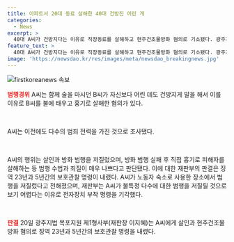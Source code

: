 ```yaml
---
title: 아파트서 20대 동료 살해한 40대 건방진 어린 게
categories:
  - News
excerpt: >
  40대 A씨가 건방지다는 이유로 직장동료를 살해하고 현주건조물방화 혐의로 기소됐다. 광주지법 목포지원은 A씨에게 징역 23년과 5년 보호관찰 명령을 내리고, 범행 경위와 전자장치 부착 명령 기각을 설명했다. 사진=게티이미지코리아. A씨는 술을 마시던 후배에게 건방지게 말한 것을 이유로 살해한 것으로 알려졌으며, 이전에도 다수의 범죄 전력을 가지고 있었다고 전해졌다.
feature_text: >
  40대 A씨가 건방지다는 이유로 직장동료를 살해하고 현주건조물방화 혐의로 기소됐다. 광주지법 목포지원은 A씨에게 징역 23년과 5년 보호관찰 명령을 내리고, 범행 경위와 전자장치 부착 명령 기각을 설명했다. 사진=게티이미지코리아. A씨는 술을 마시던 후배에게 건방지게 말한 것을 이유로 살해한 것으로 알려졌으며, 이전에도 다수의 범죄 전력을 가지고 있었다고 전해졌다.
image: 'https://newsdao.kr/res/images/meta/newsdao_breakingnews.jpg'
---
```


<p><img src="https://newsdao.kr/res/images/meta/newsdao_breakingnews.jpg" alt="firstkoreanews 속보" /></p>

<p><b><span style="color: #ee2323;">범행경위</span></b>
A씨는 함께 술을 마시던 B씨가 자신보다 어린 데도 건방지게 말을 해서 이를 이유로 B씨를 불에 태우고 흉기로 살해한 혐의가 있다. </p>

<p data-ke-size="size16">&nbsp;</p>

<p>A씨는 이전에도 다수의 범죄 전력을 가진 것으로 조사됐다. </p>

<p data-ke-size="size16">&nbsp;</p>

<p>A씨의 행위는 살인과 방화 범행을 저질렀으며, 방화 범행 실패 후 직접 흉기로 피해자를 살해하는 등 범행 수법과 죄질이 매우 나쁘다고 판단됐다. 
이에 대한 재판부의 판결은 징역 23년과 5년간의 보호관찰 명령이 내렸다. 
A씨가 노동자 숙소로 사용한 장소에서 범행을 저질렀다고 전해졌으며, 재판부는 A씨가 불특정 다수에 대한 범행을 저질릴 것으로 보기 어렵다는 이유로 전자장치 부착 명령을 기각했다.</p>

<p data-ke-size="size16">&nbsp;</p>

<p><b><span style="color: #ee2323;">판결</span></b>
20일 광주지법 목포지원 제1형사부(재판장 이지혜)는 A씨에게 살인과 현주건조물방화 혐의로 징역 23년과 5년간의 보호관찰 명령을 내렸다.</p>

